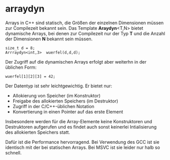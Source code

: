 # arraydyn
Arrays in C++ sind statisch, die Größen der einzelnen Dimensionen müssen zur
Compilezeit bekannt sein. Das Template **Araydyn**<T,N> bietet dynamische Arrays,
bei denen zur Compilezeit nur der Typ **T** und die Anzahl der Dimensionen **N**
bekannt sein  müssen.
```
size_t d = 8;
Arrraydyn<int,3>  wuerfel(d,d,d);
```
Der Zugriff auf die dynamischen Arrays erfolgt aber weiterhn in der üblichen Form:
```
wuerfel[1][2][3] = 42;
```
Der Datentyp ist sehr leichtgewichtig. Er bietet nur:
+ Allokierung von Speicher (im Konstruktor)
+ Freigabe des allokierten Speichers (im Destruktor)
+ Zugriff in der C/C++-üblichen Notation
+ Konvertierung in einen Pointer auf das erste Element

Insbesondere werden für die Array-Elemente keine Konstruktoren und Destruktoren aufgerufen
und es findet auch sonst keinerlei Intialisierung des allokierten Speichers statt.

Dafür ist die Performance hervorragend. Bei Verwendung des GCC ist sie identisch mit der
bei statischen Arrays. Bei MSVC ist sie leider nur halb so schnell.
